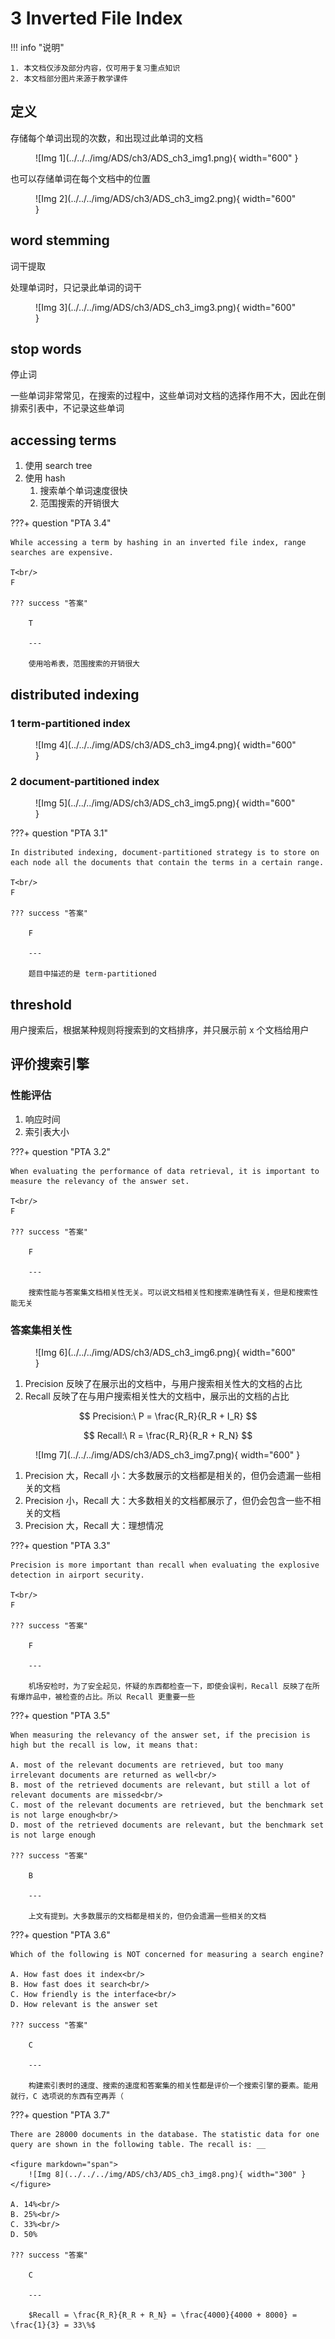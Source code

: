 # 3 Inverted File Index

<!-- !!! tip "说明"

    本文档正在更新中…… -->

!!! info "说明"

    1. 本文档仅涉及部分内容，仅可用于复习重点知识
    2. 本文档部分图片来源于教学课件

## 定义

存储每个单词出现的次数，和出现过此单词的文档

<figure markdown="span">
    ![Img 1](../../../img/ADS/ch3/ADS_ch3_img1.png){ width="600" }
</figure>

也可以存储单词在每个文档中的位置

<figure markdown="span">
    ![Img 2](../../../img/ADS/ch3/ADS_ch3_img2.png){ width="600" }
</figure>

## word stemming

词干提取

处理单词时，只记录此单词的词干

<figure markdown="span">
    ![Img 3](../../../img/ADS/ch3/ADS_ch3_img3.png){ width="600" }
</figure>

## stop words

停止词

一些单词非常常见，在搜索的过程中，这些单词对文档的选择作用不大，因此在倒排索引表中，不记录这些单词

## accessing terms

1. 使用 search tree
2. 使用 hash
      1. 搜索单个单词速度很快
      2. 范围搜索的开销很大

???+ question "PTA 3.4"

    While accessing a term by hashing in an inverted file index, range searches are expensive.  

    T<br/>
    F

    ??? success "答案"

        T

        ---

        使用哈希表，范围搜索的开销很大

## distributed indexing

### 1 term-partitioned index

<figure markdown="span">
    ![Img 4](../../../img/ADS/ch3/ADS_ch3_img4.png){ width="600" }
</figure>

### 2 document-partitioned index

<figure markdown="span">
    ![Img 5](../../../img/ADS/ch3/ADS_ch3_img5.png){ width="600" }
</figure>

???+ question "PTA 3.1"

    In distributed indexing, document-partitioned strategy is to store on each node all the documents that contain the terms in a certain range.

    T<br/>
    F

    ??? success "答案"

        F

        ---

        题目中描述的是 term-partitioned

## threshold

用户搜索后，根据某种规则将搜索到的文档排序，并只展示前 x 个文档给用户

## 评价搜索引擎

### 性能评估

1. 响应时间
2. 索引表大小

???+ question "PTA 3.2"

    When evaluating the performance of data retrieval, it is important to measure the relevancy of the answer set.

    T<br/>
    F

    ??? success "答案"

        F

        ---

        搜索性能与答案集文档相关性无关。可以说文档相关性和搜索准确性有关，但是和搜索性能无关

### 答案集相关性

<figure markdown="span">
    ![Img 6](../../../img/ADS/ch3/ADS_ch3_img6.png){ width="600" }
</figure>

1. Precision 反映了在展示出的文档中，与用户搜索相关性大的文档的占比
2. Recall 反映了在与用户搜索相关性大的文档中，展示出的文档的占比

$$
Precision:\ P = \frac{R_R}{R_R + I_R}
$$

$$
Recall:\ R = \frac{R_R}{R_R + R_N}
$$

<figure markdown="span">
    ![Img 7](../../../img/ADS/ch3/ADS_ch3_img7.png){ width="600" }
</figure>

1. Precision 大，Recall 小：大多数展示的文档都是相关的，但仍会遗漏一些相关的文档
2. Precision 小，Recall 大：大多数相关的文档都展示了，但仍会包含一些不相关的文档
3. Precision 大，Recall 大：理想情况

???+ question "PTA 3.3"

    Precision is more important than recall when evaluating the explosive detection in airport security.

    T<br/>
    F

    ??? success "答案"

        F

        ---

        机场安检时，为了安全起见，怀疑的东西都检查一下，即使会误判，Recall 反映了在所有爆炸品中，被检查的占比。所以 Recall 更重要一些

???+ question "PTA 3.5"

    When measuring the relevancy of the answer set, if the precision is high but the recall is low, it means that:

    A. most of the relevant documents are retrieved, but too many irrelevant documents are returned as well<br/>
    B. most of the retrieved documents are relevant, but still a lot of relevant documents are missed<br/>
    C. most of the relevant documents are retrieved, but the benchmark set is not large enough<br/>
    D. most of the retrieved documents are relevant, but the benchmark set is not large enough

    ??? success "答案"

        B

        ---

        上文有提到。大多数展示的文档都是相关的，但仍会遗漏一些相关的文档

???+ question "PTA 3.6"

    Which of the following is NOT concerned for measuring a search engine?

    A. How fast does it index<br/>
    B. How fast does it search<br/>
    C. How friendly is the interface<br/>
    D. How relevant is the answer set

    ??? success "答案"

        C

        ---

        构建索引表时的速度、搜索的速度和答案集的相关性都是评价一个搜索引擎的要素。能用就行，C 选项说的东西有空再弄（

???+ question "PTA 3.7"

    There are 28000 documents in the database. The statistic data for one query are shown in the following table. The recall is: __

    <figure markdown="span">
        ![Img 8](../../../img/ADS/ch3/ADS_ch3_img8.png){ width="300" }
    </figure>

    A. 14%<br/>
    B. 25%<br/>
    C. 33%<br/>
    D. 50%

    ??? success "答案"

        C

        ---

        $Recall = \frac{R_R}{R_R + R_N} = \frac{4000}{4000 + 8000} = \frac{1}{3} = 33\%$